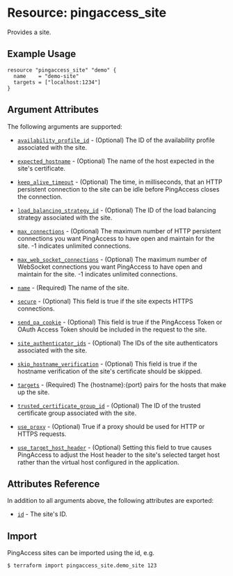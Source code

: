 # Resource: pingaccess_site

Provides a site.

## Example Usage
```hcl
resource "pingaccess_site" "demo" {
  name    = "demo-site"
  targets = ["localhost:1234"]
}
```

## Argument Attributes

The following arguments are supported:

- [`availability_profile_id`](#availability_profile_id) - (Optional) The ID of the availability profile associated with the site.

- [`expected_hostname`](#expected_hostname) - (Optional) The name of the host expected in the site's certificate.

- [`keep_alive_timeout`](#keep_alive_timeout) - (Optional) The time, in milliseconds, that an HTTP persistent connection to the site can be idle before PingAccess closes the connection.

- [`load_balancing_strategy_id`](#load_balancing_strategy_id) - (Optional) The ID of the load balancing strategy associated with the site.

- [`max_connections`](#max_connections) - (Optional) The maximum number of HTTP persistent connections you want PingAccess to have open and maintain for the site. -1 indicates unlimited connections.

- [`max_web_socket_connections`](#max_web_socket_connections) - (Optional) The maximum number of WebSocket connections you want PingAccess to have open and maintain for the site. -1 indicates unlimited connections.

- [`name`](#name) - (Required) The name of the site.

- [`secure`](#secure) - (Optional) This field is true if the site expects HTTPS connections.

- [`send_pa_cookie`](#send_pa_cookie) - (Optional) This field is true if the PingAccess Token or OAuth Access Token should be included in the request to the site.

- [`site_authenticator_ids`](#site_authenticator_ids) - (Optional) The IDs of the site authenticators associated with the site.

- [`skip_hostname_verification`](#skip_hostname_verification) - (Optional) This field is true if the hostname verification of the site's certificate should be skipped.

- [`targets`](#targets) - (Required) The {hostname}:{port} pairs for the hosts that make up the site.

- [`trusted_certificate_group_id`](#trusted_certificate_group_id) - (Optional) The ID of the trusted certificate group associated with the site.

- [`use_proxy`](#use_proxy) - (Optional) True if a proxy should be used for HTTP or HTTPS requests.

- [`use_target_host_header`](#use_target_host_header) - (Optional) Setting this field to true causes PingAccess to adjust the Host header to the site's selected target host rather than the virtual host configured in the application.

## Attributes Reference

In addition to all arguments above, the following attributes are exported:

- [`id`](#id) - The site's ID.

## Import

PingAccess sites can be imported using the id, e.g.

```bash
$ terraform import pingaccess_site.demo_site 123
```
